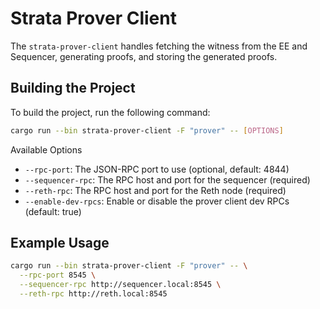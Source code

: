 # Strata Prover Client

The `strata-prover-client` handles fetching the witness from the EE and Sequencer, generating proofs, and storing the generated proofs.

## Building the Project

To build the project, run the following command:

```bash
cargo run --bin strata-prover-client -F "prover" -- [OPTIONS]
```

Available Options

- `--rpc-port`: The JSON-RPC port to use (optional, default: 4844)
- `--sequencer-rpc`: The RPC host and port for the sequencer (required)
- `--reth-rpc`: The RPC host and port for the Reth node (required)
- `--enable-dev-rpcs`: Enable or disable the prover client dev RPCs (default: true)

## Example Usage

```bash
cargo run --bin strata-prover-client -F "prover" -- \
  --rpc-port 8545 \
  --sequencer-rpc http://sequencer.local:8545 \
  --reth-rpc http://reth.local:8545
```
